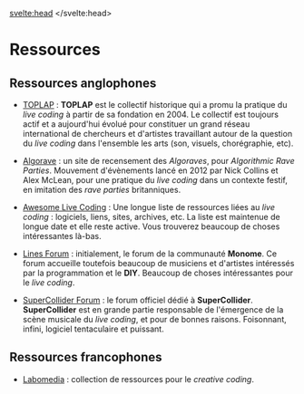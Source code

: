 <svelte:head>
    <title>Ressources</title> 
</svelte:head>
<script>
  import Info from "$lib/components/Info.svelte";
</script>

# Ressources

<Info info="Cette page est une liste de ressources généralistes sur le <i>live
coding</i>. Au vu de l'objectif poursuivi par ce site, il est préférable de 
mentionner les sources francophones en premier puis d'inclure des liens 
généralistes." markdown=false />

## Ressources anglophones

- [TOPLAP](https://toplap.org) : **TOPLAP** est le collectif historique qui a
  promu la pratique du _live coding_ à partir de sa fondation en 2004. Le
  collectif est toujours actif et a aujourd'hui évolué pour constituer un grand
  réseau international de chercheurs et d'artistes travaillant autour de la
  question du _live coding_ dans l'ensemble les arts (son, visuels, chorégraphie,
  etc).
- [Algorave](https://algorave.com) : un site de recensement des _Algoraves_,
  pour _Algorithmic Rave Parties_. Mouvement d'évènements lancé en 2012 par Nick
  Collins et Alex McLean, pour une pratique du _live coding_ dans un contexte
  festif, en imitation des _rave parties_ britanniques.

- [Awesome Live Coding](https://github.com/toplap/awesome-livecoding) : Une
  longue liste de ressources liées au _live coding_ : logiciels, liens, sites,
  archives, etc. La liste est maintenue de longue date et elle reste active. Vous trouverez
  beaucoup de choses intéressantes là-bas.

- [Lines Forum](https://llllllll.co/) : initialement, le forum de la communauté
  **Monome**. Ce forum accueille toutefois beaucoup de musiciens et d'artistes
  intéressés par la programmation et le **DIY**. Beaucoup de choses intéressantes
  pour le _live coding_.

- [SuperCollider Forum](https://scsynth.org/) : le forum officiel dédié à
  **SuperCollider**. **SuperCollider** est en grande partie responsable de
  l'émergence de la scène musicale du _live coding_, et pour de bonnes raisons.
  Foisonnant, infini, logiciel tentaculaire et puissant.

## Ressources francophones

- [Labomedia](https://ressources.labomedia.org/live_coding) : collection de ressources pour le _creative coding_.
